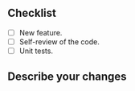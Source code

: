 ## Checklist

- [ ] New feature.
- [ ] Self-review of the code.
- [ ] Unit tests.

## Describe your changes
